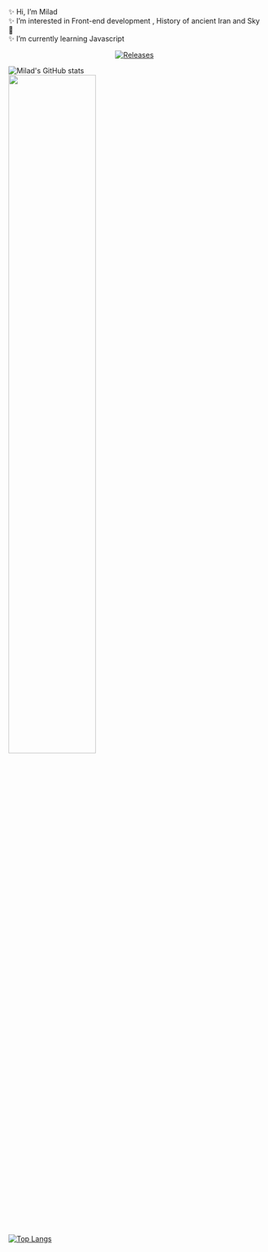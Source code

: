 ✨ Hi, I’m Milad
<br />
✨ I’m interested in Front-end development , History of ancient Iran and Sky🌠
<br />
✨ I’m currently learning Javascript
<br />


<p align="center">
  <a href=""><img alt="Releases" src="https://img.shields.io/badge/HTML-5-orange"/></a>
  <a href=""><img alt="" src="https://img.shields.io/badge/CSS-3-blue" /></a>
  <a href=""><img alt="" src="https://img.shields.io/badge/Javascript-Js-yellow" /></a>
</p>

![Milad's GitHub stats](https://github-readme-stats.vercel.app/api?username=MiladNz&show_icons=true&theme=slateorange)
<br />
<img src="https://github-readme-streak-stats.herokuapp.com/?user=MiladNz&theme=dark" width="58.5%" >
<br />
[![Top Langs](https://github-readme-stats.vercel.app/api/top-langs/?username=MiladNz&theme=graywhite)](https://github.com/anuraghazra/github-readme-stats)
<!---
MiladNz/MiladNz is a ✨ special ✨ repository because its `README.md` (this file) appears on your GitHub profile.
You can click the Preview link to take a look at your changes.
--->
